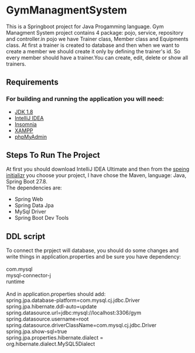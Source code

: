 # GymManagmentSystem

<p>This is a Springboot project for Java Progamming language. Gym Managment System project contains 4 package: pojo, service, repository and controller.in pojo we have Trainer class, Member class and Equipments class. At first a trainer is created to database and then when we want to create a member we should create it only by defining the trainer's id. So every member should have a trainer.You can create, edit, delete or show all trainers.</p>

## Requirements
<h3>For building and running the application you will need:</h3>
<ul>
<li><a href="https://www.oracle.com/java/technologies/downloads/#java8">JDK 1.8</a></li>
<li><a href="https://www.jetbrains.com/idea/download/#section=windows">IntelliJ IDEA</a></li>
<li><a href="https://insomnia.rest/download">Insomnia</a></li>
<li><a href="https://www.apachefriends.org/download.html">XAMPP</a></li>
<li><a href="https://www.phpmyadmin.net/downloads/">phpMyAdmin</a></li>

</ul>

## Steps To Run The Project
<p>At first you should download IntelliJ IDEA Ultimate and then from the <a href="https://start.spring.io">speing initializr</a> you choose your project, I have chose the Maven, language: Java, Spring Boot 27.8.</br> 
The dependencies are:
<ul>
<li>Spring Web</li>
<li>Spring Data Jpa</li>
<li>MySql Driver</li>
<li>Spring Boot Dev Tools</li>
</ul>

## DDL script
<p>To connect the prpject will database, you should do some changes and write things in application.properties and be sure you have dependency:<br>
<dependency><br>
<groupId>com.mysql</groupId><br>
<artifactId>mysql-connector-j</artifactId><br>
<scope>runtime</scope><br>
</dependency><br>
And in application.properties should add:<br>
spring.jpa.database-platform=com.mysql.cj.jdbc.Driver<br>
spring.jpa.hibernate.ddl-auto=update<br>
spring.datasource.url=jdbc:mysql://localhost:3306/gym<br>
spring.datasource.username=root<br>
spring.datasource.driverClassName=com.mysql.cj.jdbc.Driver<br>
spring.jpa.show-sql=true<br>
spring.jpa.properties.hibernate.dialect = org.hibernate.dialect.MySQL5Dialect<br>
</p>
